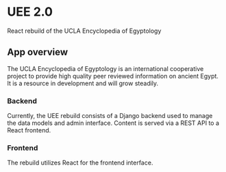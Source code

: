 # UEE 2.0
React rebuild of the UCLA Encyclopedia of Egyptology

## App overview
The UCLA Encyclopedia of Egyptology is an international cooperative project to provide high quality peer reviewed information on ancient Egypt. It is a resource in development and will grow steadily.

### Backend
Currently, the UEE rebuild consists of a Django backend used to manage the data models and admin interface. Content is served via a REST API to a React frontend.

### Frontend
The rebuild utilizes React for the frontend interface. 

